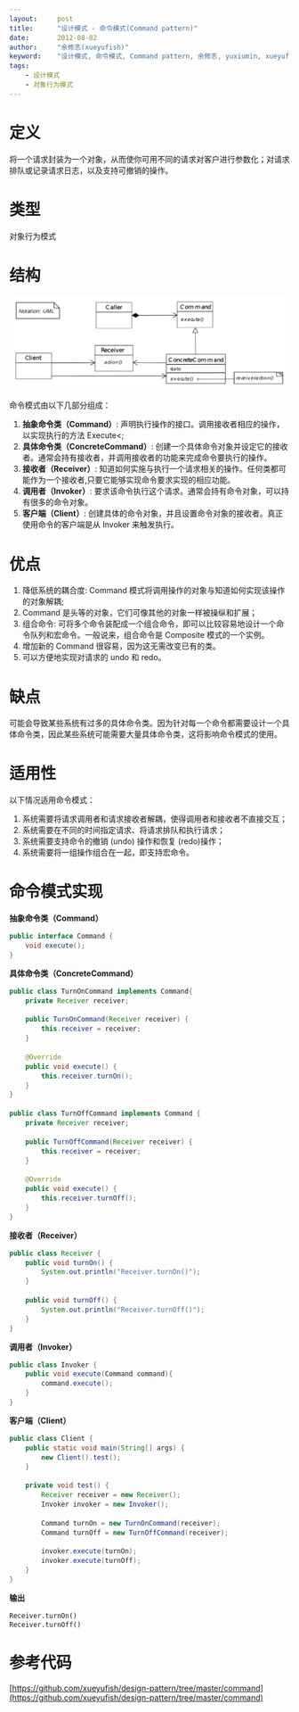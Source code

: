 ```yaml
---
layout:     post
title:      "设计模式 - 命令模式(Command pattern)"
date:       2012-08-02
author:     "余修忞(xueyufish)"
keyword:    "设计模式, 命令模式, Command pattern, 余修忞, yuxiumin, xueyufish"
tags:
    - 设计模式
    - 对象行为模式
---
```


# 定义
将一个请求封装为一个对象，从而使你可用不同的请求对客户进行参数化；对请求排队或记录请求日志，以及支持可撤销的操作。

# 类型
对象行为模式

# 结构
![命令模式结构](/assets/attachment/design-pattern/c2f716888f08330d27f595c5b405d555.png)

命令模式由以下几部分组成：

1. **抽象命令类（Command）**: 声明执行操作的接口。调用接收者相应的操作，以实现执行的方法 Execute<;
2. **具体命令类（ConcreteCommand）**: 创建一个具体命令对象并设定它的接收者。通常会持有接收者，并调用接收者的功能来完成命令要执行的操作。 
3. **接收者（Receiver）**: 知道如何实施与执行一个请求相关的操作。任何类都可能作为一个接收者,只要它能够实现命令要求实现的相应功能。 
4. **调用者（Invoker）**: 要求该命令执行这个请求。通常会持有命令对象，可以持有很多的命令对象。
5. **客户端（Client）**: 创建具体的命令对象，并且设置命令对象的接收者。真正使用命令的客户端是从 Invoker 来触发执行。 

# 优点
1. 降低系统的耦合度: Command 模式将调用操作的对象与知道如何实现该操作的对象解耦;
2. Command 是头等的对象，它们可像其他的对象一样被操纵和扩展；
3. 组合命令: 可将多个命令装配成一个组合命令，即可以比较容易地设计一个命令队列和宏命令。一般说来，组合命令是 Composite 模式的一个实例。
4. 增加新的 Command 很容易，因为这无需改变已有的类。
5. 可以方便地实现对请求的 undo 和 redo。

# 缺点

可能会导致某些系统有过多的具体命令类。因为针对每一个命令都需要设计一个具体命令类，因此某些系统可能需要大量具体命令类，这将影响命令模式的使用。

# 适用性

以下情况适用命令模式：

1. 系统需要将请求调用者和请求接收者解耦，使得调用者和接收者不直接交互；
2. 系统需要在不同的时间指定请求、将请求排队和执行请求；
3. 系统需要支持命令的撤销 (undo) 操作和恢复 (redo)操作；
4. 系统需要将一组操作组合在一起，即支持宏命令。

# 命令模式实现

**抽象命令类（Command）**
```java
public interface Command {
    void execute();
}
```

**具体命令类（ConcreteCommand）**
```java
public class TurnOnCommand implements Command{
    private Receiver receiver;

    public TurnOnCommand(Receiver receiver) {
        this.receiver = receiver;
    }

    @Override
    public void execute() {
        this.receiver.turnOn();
    }
}

public class TurnOffCommand implements Command {
    private Receiver receiver;

    public TurnOffCommand(Receiver receiver) {
        this.receiver = receiver;
    }

    @Override
    public void execute() {
        this.receiver.turnOff();
    }
}
```

**接收者（Receiver）**
```java
public class Receiver {
    public void turnOn() {
        System.out.println("Receiver.turnOn()");
    }

    public void turnOff() {
        System.out.println("Receiver.turnOff()");
    }
}
```

**调用者（Invoker）**
```java
public class Invoker {
    public void execute(Command command){
        command.execute();
    }
}
```

**客户端（Client）**
```java
public class Client {
    public static void main(String[] args) {
        new Client().test();
    }

    private void test() {
        Receiver receiver = new Receiver();
        Invoker invoker = new Invoker();

        Command turnOn = new TurnOnCommand(receiver);
        Command turnOff = new TurnOffCommand(receiver);

        invoker.execute(turnOn);
        invoker.execute(turnOff);
    }
}
```

**输出**
```
Receiver.turnOn()
Receiver.turnOff()
```

# 参考代码
[https://github.com/xueyufish/design-pattern/tree/master/command](https://github.com/xueyufish/design-pattern/tree/master/command)